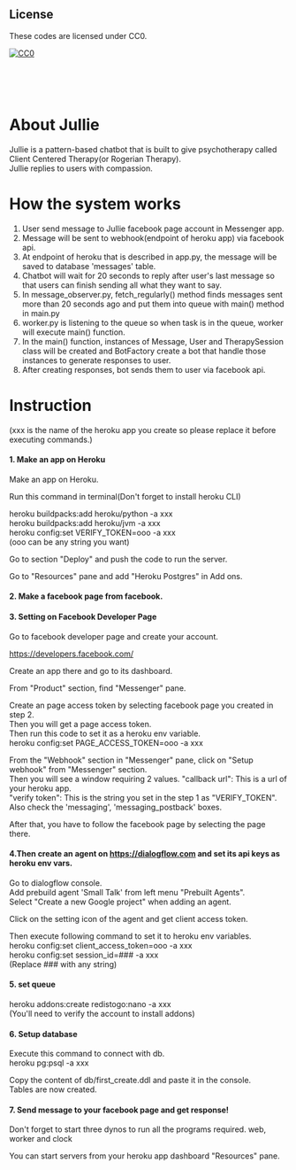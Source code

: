 ## License

These codes are licensed under CC0.

[![CC0](http://i.creativecommons.org/p/zero/1.0/88x31.png "CC0")](http://creativecommons.org/publicdomain/zero/1.0/deed.ja)

<br/>
<br/>
<br/>

# About Jullie  
Jullie is a pattern-based chatbot that is built to give psychotherapy called Client Centered Therapy(or Rogerian Therapy).  
Jullie replies to users with compassion.

# How the system works  
1. User send message to Jullie facebook page account in Messenger app.
2. Message will be sent to webhook(endpoint of heroku app) via facebook api.
3. At endpoint of heroku that is described in app.py, the message will be saved to database 'messages' table.
4. Chatbot will wait for 20 seconds to reply after user's last message so that users can finish sending all what they want to say.
5. In message_observer.py, fetch_regularly() method finds messages sent more than 20 seconds ago and put them into queue with main() method in main.py
6. worker.py is listening to the queue so when task is in the queue, worker will execute main() function.
7. In the main() function, instances of Message, User and TherapySession class will be created and BotFactory create a bot that handle those instances to generate responses to user.
8. After creating responses, bot sends them to user via facebook api. 


# Instruction
(xxx is the name of the heroku app you create so please replace it before executing commands.)
#### 1. Make an app on Heroku
Make an app on Heroku.

Run this command in terminal(Don't forget to install heroku CLI)

heroku buildpacks:add heroku/python -a xxx  
heroku buildpacks:add heroku/jvm -a xxx  
heroku config:set VERIFY_TOKEN=ooo -a xxx  
(ooo can be any string you want)

Go to section "Deploy" and push the code to run the server.

Go to "Resources" pane and add "Heroku Postgres" in Add ons.


#### 2. Make a facebook page from facebook.
#### 3. Setting on Facebook Developer Page 
Go to facebook developer page and create your account.

https://developers.facebook.com/

Create an app there and go to its dashboard.

From "Product" section, find "Messenger" pane.

Create an page access token by selecting facebook page you created in step 2.  
Then you will get a page access token.  
Then run this code to set it as a heroku env variable.  
heroku config:set PAGE_ACCESS_TOKEN=ooo -a xxx    

From the "Webhook" section in "Messenger" pane, click on "Setup webhook" from "Messenger" section.   
Then you will see a window requiring 2 values.
"callback url": This is a url of your heroku app.    
"verify token": This is the string you set in the step 1 as "VERIFY_TOKEN". 
Also check the 'messaging', 'messaging_postback' boxes.  

After that, you have to follow the facebook page by selecting the page there.  


#### 4.Then create an agent on https://dialogflow.com and set its api keys as heroku env vars.    
Go to dialogflow console.  
Add prebuild agent 'Small Talk' from left menu "Prebuilt Agents".  
Select "Create a new Google project" when adding an agent.    

Click on the setting icon of the agent and get client access token.

Then execute following command to set it to heroku env variables.  
heroku config:set client_access_token=ooo -a xxx  
heroku config:set session_id=### -a xxx  
(Replace ### with any string)    

#### 5. set queue  
heroku addons:create redistogo:nano -a xxx  
(You'll need to verify the account to install addons)      

#### 6. Setup database
Execute this command to connect with db.  
heroku pg:psql -a xxx  

Copy the content of db/first_create.ddl and paste it in the console.  
Tables are now created.  

#### 7. Send message to your facebook page and get response!
Don't forget to start three dynos to run all the programs required.
web, worker and clock   

You can start servers from your heroku app dashboard "Resources" pane.

